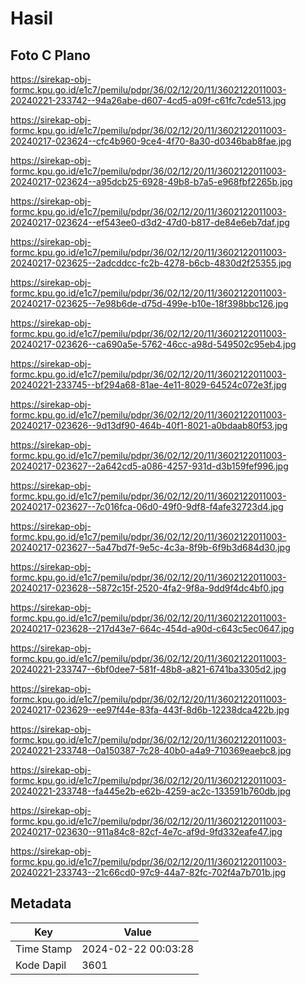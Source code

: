 # Hasil

## Foto C Plano

https://sirekap-obj-formc.kpu.go.id/e1c7/pemilu/pdpr/36/02/12/20/11/3602122011003-20240221-233742--94a26abe-d607-4cd5-a09f-c61fc7cde513.jpg

https://sirekap-obj-formc.kpu.go.id/e1c7/pemilu/pdpr/36/02/12/20/11/3602122011003-20240217-023624--cfc4b960-9ce4-4f70-8a30-d0346bab8fae.jpg

https://sirekap-obj-formc.kpu.go.id/e1c7/pemilu/pdpr/36/02/12/20/11/3602122011003-20240217-023624--a95dcb25-6928-49b8-b7a5-e968fbf2265b.jpg

https://sirekap-obj-formc.kpu.go.id/e1c7/pemilu/pdpr/36/02/12/20/11/3602122011003-20240217-023624--ef543ee0-d3d2-47d0-b817-de84e6eb7daf.jpg

https://sirekap-obj-formc.kpu.go.id/e1c7/pemilu/pdpr/36/02/12/20/11/3602122011003-20240217-023625--2adcddcc-fc2b-4278-b6cb-4830d2f25355.jpg

https://sirekap-obj-formc.kpu.go.id/e1c7/pemilu/pdpr/36/02/12/20/11/3602122011003-20240217-023625--7e98b6de-d75d-499e-b10e-18f398bbc126.jpg

https://sirekap-obj-formc.kpu.go.id/e1c7/pemilu/pdpr/36/02/12/20/11/3602122011003-20240217-023626--ca690a5e-5762-46cc-a98d-549502c95eb4.jpg

https://sirekap-obj-formc.kpu.go.id/e1c7/pemilu/pdpr/36/02/12/20/11/3602122011003-20240221-233745--bf294a68-81ae-4e11-8029-64524c072e3f.jpg

https://sirekap-obj-formc.kpu.go.id/e1c7/pemilu/pdpr/36/02/12/20/11/3602122011003-20240217-023626--9d13df90-464b-40f1-8021-a0bdaab80f53.jpg

https://sirekap-obj-formc.kpu.go.id/e1c7/pemilu/pdpr/36/02/12/20/11/3602122011003-20240217-023627--2a642cd5-a086-4257-931d-d3b159fef996.jpg

https://sirekap-obj-formc.kpu.go.id/e1c7/pemilu/pdpr/36/02/12/20/11/3602122011003-20240217-023627--7c016fca-06d0-49f0-9df8-f4afe32723d4.jpg

https://sirekap-obj-formc.kpu.go.id/e1c7/pemilu/pdpr/36/02/12/20/11/3602122011003-20240217-023627--5a47bd7f-9e5c-4c3a-8f9b-6f9b3d684d30.jpg

https://sirekap-obj-formc.kpu.go.id/e1c7/pemilu/pdpr/36/02/12/20/11/3602122011003-20240217-023628--5872c15f-2520-4fa2-9f8a-9dd9f4dc4bf0.jpg

https://sirekap-obj-formc.kpu.go.id/e1c7/pemilu/pdpr/36/02/12/20/11/3602122011003-20240217-023628--217d43e7-664c-454d-a90d-c643c5ec0647.jpg

https://sirekap-obj-formc.kpu.go.id/e1c7/pemilu/pdpr/36/02/12/20/11/3602122011003-20240221-233747--6bf0dee7-581f-48b8-a821-6741ba3305d2.jpg

https://sirekap-obj-formc.kpu.go.id/e1c7/pemilu/pdpr/36/02/12/20/11/3602122011003-20240217-023629--ee97f44e-83fa-443f-8d6b-12238dca422b.jpg

https://sirekap-obj-formc.kpu.go.id/e1c7/pemilu/pdpr/36/02/12/20/11/3602122011003-20240221-233748--0a150387-7c28-40b0-a4a9-710369eaebc8.jpg

https://sirekap-obj-formc.kpu.go.id/e1c7/pemilu/pdpr/36/02/12/20/11/3602122011003-20240221-233748--fa445e2b-e62b-4259-ac2c-133591b760db.jpg

https://sirekap-obj-formc.kpu.go.id/e1c7/pemilu/pdpr/36/02/12/20/11/3602122011003-20240217-023630--911a84c8-82cf-4e7c-af9d-9fd332eafe47.jpg

https://sirekap-obj-formc.kpu.go.id/e1c7/pemilu/pdpr/36/02/12/20/11/3602122011003-20240221-233743--21c66cd0-97c9-44a7-82fc-702f4a7b701b.jpg


## Metadata

| Key        | Value               |
| ---------- | ------------------- |
| Time Stamp | 2024-02-22 00:03:28 |
| Kode Dapil | 3601                |



